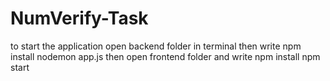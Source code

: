 # NumVerify-Task
to start the application open backend folder in terminal then write
npm install
nodemon app.js
then open frontend folder and write
npm install 
npm start
